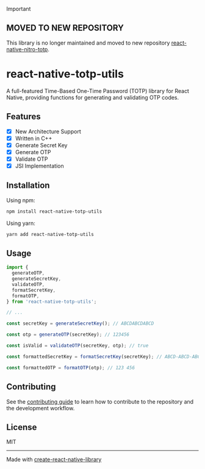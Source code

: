 > [!IMPORTANT]
> ## MOVED TO NEW REPOSITORY
> This library is no longer maintained and moved to new repository [react-native-nitro-totp](https://github.com/4cc3ssX/react-native-nitro-totp).

# react-native-totp-utils

A full-featured Time-Based One-Time Password (TOTP) library for React Native, providing functions for generating and validating OTP codes.

## Features

- [X] New Architecture Support
- [X] Written in C++
- [X] Generate Secret Key
- [X] Generate OTP
- [X] Validate OTP
- [X] JSI Implementation

## Installation

Using npm:

```bash
npm install react-native-totp-utils
```

Using yarn:

```bash
yarn add react-native-totp-utils
```

## Usage

```js
import {
  generateOTP,
  generateSecretKey,
  validateOTP,
  formatSecretKey,
  formatOTP,
} from 'react-native-totp-utils';

// ...

const secretKey = generateSecretKey(); // ABCDABCDABCD

const otp = generateOTP(secretKey); // 123456

const isValid = validateOTP(secretKey, otp); // true

const formattedSecretKey = formatSecretKey(secretKey); // ABCD-ABCD-ABCD-ABCD

const formattedOTP = formatOTP(otp); // 123 456
```

## Contributing

See the [contributing guide](CONTRIBUTING.md) to learn how to contribute to the repository and the development workflow.

## License

MIT

---

Made with [create-react-native-library](https://github.com/callstack/react-native-builder-bob)
